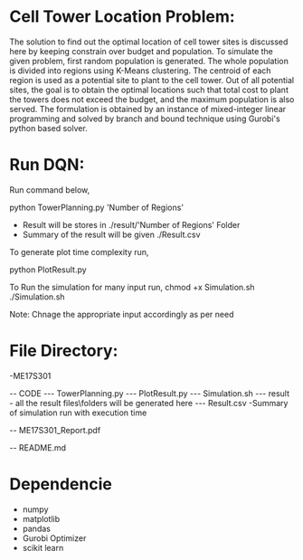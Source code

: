 # Cell Tower Location Problem:
The solution to find out the optimal location of cell tower sites is discussed here by keeping constrain over budget and population. To simulate the given problem, first random population is generated. The whole population is divided into regions using K-Means clustering. The centroid of each region is used as a potential site to plant to the cell tower. Out of all potential sites, the goal is to obtain the optimal locations such that total cost to plant the towers does not exceed the budget, and the maximum population is also served. The formulation is obtained by an instance of mixed-integer linear programming and solved by branch and bound technique using Gurobi's python based solver.

# Run DQN:
Run command below,

python TowerPlanning.py 'Number of Regions'


* Result will be stores in ./result/'Number of Regions' Folder
* Summary of the result will be given ./Result.csv

To generate plot time complexity run,

python PlotResult.py

To Run the simulation for many input run,
chmod +x Simulation.sh
./Simulation.sh

Note: Chnage the appropriate input accordingly as per need 

# File Directory:
-ME17S301

-- CODE
--- TowerPlanning.py
--- PlotResult.py
--- Simulation.sh
--- result - all the result files\folders will be generated here
--- Result.csv -Summary of simulation run with execution time

-- ME17S301_Report.pdf

-- README.md

# Dependencie

* numpy
* matplotlib
* pandas
* Gurobi Optimizer
* scikit learn

